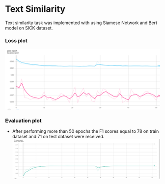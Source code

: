 # Text Similarity
Text similarity task was implemented with using Siamese Network and Bert model on SICK dataset.

### Loss plot

![Loss function](./images/loss.png)

 ### Evaluation plot
* After performing more than 50 epochs the F1 scores equal to 78 on train dataset and 71 on test dataset were received.
![Evaluation plot](./images/f1_score.png)